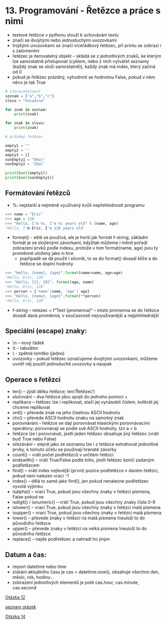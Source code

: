 # 13. Programování - Řetězce a práce s nimi

- textové řetězce v pythonu slouží k uchovávání textu
- značí se dvojitými nebo jednoduchými uvozovkami
- trojitými uvozovkami se značí víceřádkový řetězec, při printu se zobrazí i s zalomeními
- řetězec je iterovatelný objekt – skládá se z jednotlivých znaků, ke kterým lze samostatně přistupovat (cyklem, nebo z nich vytvářet seznamy (každý znak se uloží samostatně)), každý znak má index, který začíná od 0
- pokud je řetězec prázdný, vyhodnotí se hodnotou False, pokud v něm něco je tak True
```python
# iterovatelnost 
seznam = ["a","b","c"] 
slovo = "hovadina"

for znak in seznam:
    print(znak)

for znak in slovo:
    print(znak)

# prázdný řetězec

empty1 = ""
empty2 = ''
empty3 = []
nonEmpty1 = "Ahoj"
nonEmpty2 = 'Zdar'

print(bool(empty1))
print(bool(nonEmpty1))
```

## Formátování řetězců

- %: nejstarší a nejméně využívaný kvůli nepřehlednosti programu

```python 
>>> name = "Eric"
>>> age = 128
>>> "Hello, I'm %s. I'm %s years old" % (name, age)
'Hello, I'm Eric. I'm 128 years old'
```
    
- format() - eště se používá, ale je horší jak formát f-string; základní formát je se složenými závorkami, kdyžtak můžeme i měnit pořadí zobrazení prvků podle indexu, protože v tom format(name, age) jsou ty proměnné uloženy jako n-tice
    - popřípadě se dá použít i slovník, to se do format() dosadí klíče a do řetězce se doplní hodnoty

```python 
>>> "Hello, {name}, {age}".format(name=name, age=age)
'Hello, Eric, 128'
>>> "Hello, {1}, {0}". format(age, name)  
'Hello, Eric, 128'
>>> person = {'name':name, 'age': age}
>>> "Hello, {name}, {age}".format(**person)
'Hello, Eric, 128'
 ```
 
- f-string – retezec = f“Text {promenna}“ – místo promenna se do řetězce dosadí daná proměnná, v současnosti nejvyužívanější a nejpřehlednější

## Speciální (escape) znaky:

- \n – nový řádek
- \t – tabulátor
- \\ - zpětné lomítko (jedno)
- uvozovky – pokud řetězec označujeme dvojitými uvozovkami, můžeme uvnitř něj použít jednoduché uvozovky a naopak

## Operace s řetězci

- len() – zjistí délku řetězce; len(‘Řetězec‘)
- slučování – dva řetězce jdou spojit do jednoho pomocí +
- replikace – řetězec lze i replikovat, stačí jej vynásobit číslem, kolikrát jej chceme replikovat
- ord() – převede znak na jeho číselnou ASCII hodnotu
- chr() – převede ASCII hodnotu znaku na samotný znak
- porovnávání - řetězce se dají porovnávat klasickými porovnávacími operátory; porovnávají se podle své ASCII hodnoty, tzn a < b
- řetězce lze i porovnávat, jestli jeden řetězec obsahuje jiný řetězec (vrátí buď True nebo False)
- ořezávání – stejně jako ze seznamu lze i z řetězce extrahovat jednotlivé prvky, k tomuto účelu se používají hranaté závorky
- count() – vrátí počet podřetězců v určitém řetězci
- endswith() – vrátí True/False podle toho, jestli řetězec končí zadaným podřetězcem
- find() – vrátí index nejlevější (první) pozice podřetězce v daném řetězci, pokud není nalezen vrací -1
- index() – dělá to samé jako find(), jen pokud nenalezne podřetězec vyvolá výjimku
- isalpha() – vrací True, pokud jsou všechny znaky v řetězci písmena, False pokud ne
- isdigit() / isnumeric() – vrátí True, pokud jsou všechny znaky čísla 0-9
- islower() – vrací True, pokud jsou všechny znaky v řetězci malá písmena
- isupper() – vrací True, pokud jsou všechny znaky v řetězci malá písmena
- lower() – převede znaky v řetězci na malá písmena !neuloží to do původního řetězce
- upper() – převede znaky v řetězci na velká písmena !neuloží to do původního řetězce
- replace() – najde podřetězec a nahradí ho jiným

## Datum a čas:

- import datetime nebo time
- získání aktuálního času je cas = datetime.now(), obsahuje všechno den, měsíc, rok, hodinu…
- zobrazení jednotlivých elementů je poté cas.hour, cas.minute, cas.second

[Otázka 12](12HW.md)

[seznam otázek](seznam_otazek.md)
                        
[Otázka 14](14HW.md)